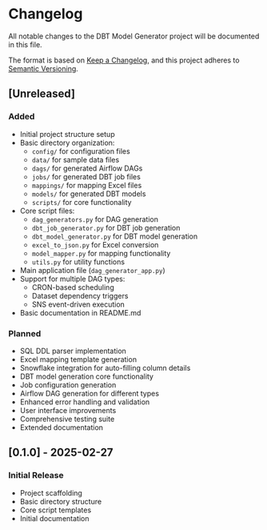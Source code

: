 # Changelog

All notable changes to the DBT Model Generator project will be documented in this file.

The format is based on [Keep a Changelog](https://keepachangelog.com/en/1.0.0/),
and this project adheres to [Semantic Versioning](https://semver.org/spec/v2.0.0.html).

## [Unreleased]

### Added
- Initial project structure setup
- Basic directory organization:
  - `config/` for configuration files
  - `data/` for sample data files
  - `dags/` for generated Airflow DAGs
  - `jobs/` for generated DBT job files
  - `mappings/` for mapping Excel files
  - `models/` for generated DBT models
  - `scripts/` for core functionality
- Core script files:
  - `dag_generators.py` for DAG generation
  - `dbt_job_generator.py` for DBT job generation
  - `dbt_model_generator.py` for DBT model generation
  - `excel_to_json.py` for Excel conversion
  - `model_mapper.py` for mapping functionality
  - `utils.py` for utility functions
- Main application file (`dag_generator_app.py`)
- Support for multiple DAG types:
  - CRON-based scheduling
  - Dataset dependency triggers
  - SNS event-driven execution
- Basic documentation in README.md

### Planned
- SQL DDL parser implementation
- Excel mapping template generation
- Snowflake integration for auto-filling column details
- DBT model generation core functionality
- Job configuration generation
- Airflow DAG generation for different types
- Enhanced error handling and validation
- User interface improvements
- Comprehensive testing suite
- Extended documentation

## [0.1.0] - 2025-02-27
### Initial Release
- Project scaffolding
- Basic directory structure
- Core script templates
- Initial documentation
